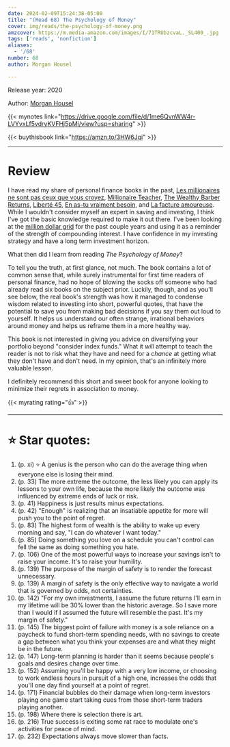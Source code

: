 ```yaml
---
date: 2024-02-09T15:24:38-05:00
title: "(Read 68) The Psychology of Money"
cover: img/reads/the-psychology-of-money.png
amzcover: https://m.media-amazon.com/images/I/71TRUbzcvaL._SL400_.jpg
tags: ['reads', 'nonfiction']
aliases:
  - '/68'
number: 68
author: Morgan Housel

---
```


Release year: 2020

Author: [Morgan Housel](https://www.morganhousel.com/)

{{< mynotes link="https://drive.google.com/file/d/1me6QvnWW4r-LVYvxLf5vdryKVFHj5pMi/view?usp=sharing" >}}

{{< buythisbook link="https://amzn.to/3HW6Jqi" >}}

---

# Review

I have read my share of personal finance books in the past, [Les
millionaires ne sont pas ceux que vous croyez](/4), [Millionaire
Teacher](/5), [The Wealthy Barber Returns](/6), [Liberté 45](/7), [En
as-tu vraiment besoin](/8), and [La facture amoureuse](/10). While I
wouldn't consider myself an expert in saving and investing, I think I've
got the basic knowledge required to make it out there. I've been looking
at the [million dollar grid](/million) for the past couple years and
using it as a reminder of the strength of compounding interest. I have
confidence in my investing strategy and have a long term investment
horizon.

What then did I learn from reading *The Psychology of Money*?

To tell you the truth, at first glance, not much. The book contains a
lot of common sense that, while surely instrumental for first time
readers of personal finance, had no hope of blowing the socks off
someone who had already read six books on the subject prior. Luckily,
though, and as you'll see below, the real book's strength was how it
managed to condense wisdom related to investing into short, powerful
quotes, that have the potential to save you from making bad decisions if
you say them out loud to yourself. It helps us understand our often strange, irrational behaviors around money and helps us reframe them in a more healthy way.

This book is not interested in giving you advice on diversifying your
portfolio beyond "consider index funds." What it *will* attempt to teach
the reader is not to risk what they have and need for a *chance* at
getting what they don't have and don't need. In my opinion, that's an
infinitely more valuable lesson.

I definitely recommend this short and sweet book for anyone looking to minimize their
regrets in association to money.

{{< myrating rating="👍" >}}

---

# :star: Star quotes:

1. (p. xi) :star: A genius is the person who can do the average thing when
   everyone else is losing their mind.
1. (p. 33) The more extreme the outcome, the less likely you can apply
   its lessons to your own life, because the more likely the outcome was
   influenced by extreme ends of luck or risk.
1. (p. 41) Happiness is just results minus expectations.
1. (p. 42) "Enough" is realizing that an insatiable appetite for more
   will push you to the point of regret.
1. (p. 83) The highest form of wealth is the ability to wake up every
   morning and say, "I can do whatever I want today."
1. (p. 85) Doing something you love on a schedule you can't control can
   fell the same as doing something you hate.
1. (p. 106) One of the most powerful ways to increase your savings isn't
   to raise your income. It's to raise your humility.
1. (p. 139) The purpose of the margin of safety is to render the
   forecast unnecessary.
1. (p. 139) A margin of safety is the only effective way to navigate a
   world that is governed by odds, not certainties.
1. (p. 142) "For my own investments, I assume the future returns I'll
   earn in my lifetime will be 30% lower than the historic average. So I
   save more than I would if I assumed the future will resemble the
   past. It's my margin of safety."
1. (p. 145) The biggest point of failure with money is a sole reliance
   on a paycheck to fund short-term spending needs, with no savings to
   create a gap between what you think your expenses are and what they
   might be in the future.
1. (p. 147) Long-term planning is harder than it seems because people's
   goals and desires change over time.
1. (p. 152) Assuming you'll be happy with a very low income, or choosing
   to work endless hours in pursuit of a high one, increases the odds
   that you'll one day find yourself at a point of regret.
1. (p. 171) Financial bubbles do their damage when long-term investors
   playing one game start taking cues from those short-term traders
   playing another.
1. (p. 198) Where there is selection there is art.
1. (p. 216) True success is exiting some rat race to modulate one's
   activities for peace of mind.
1. (p. 232) Expectations always move slower than facts.
